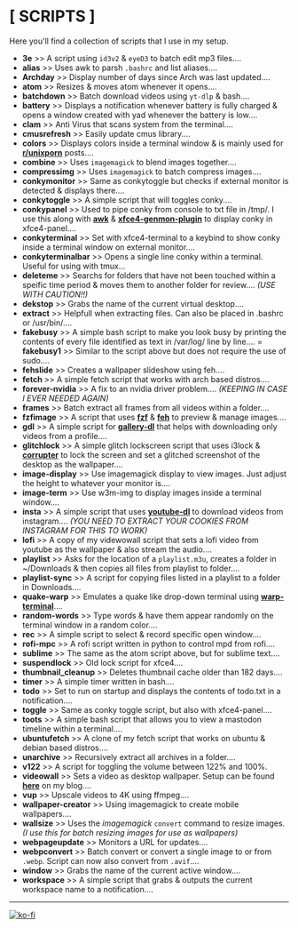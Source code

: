 # [ SCRIPTS ]

Here you'll find a collection of scripts that I use in my setup.

+ **3e** >> A script using `id3v2`  & `eyeD3` to batch edit mp3 files....
+ **alias** >> Uses awk to parsh `.bashrc` and list aliases....
+ **Archday** >> Display number of days since Arch was last updated....
+ **atom** >> Resizes & moves atom whenever it opens....
+ **batchdown** >> Batch download videos using `yt-dlp` & bash....
+ **battery** >> Displays a notification whenever battery is fully charged & opens a window created with yad whenever the battery is low....
+ **clam** >> Anti Virus that scans system from the terminal....
+ **cmusrefresh** >> Easily update cmus library....
+ **colors** >> Displays colors inside a terminal window & is mainly used for [**r/unixporn**](https://www.reddit.com/r/unixporn/) posts....
+ **combine** >> Uses `imagemagick` to blend images together....
+ **compressimg** >> Uses `imagemagick` to batch compress images....
+ **conkymonitor** >> Same as conkytoggle but checks if external monitor is detected & displays there....
+ **conkytoggle** >> A simple script that will toggles conky....
+ **conkypanel** >> Used to pipe conky from console to txt file in /tmp/. I use this along with [**awk**](https://linux.die.net/man/1/awk) & [**xfce4-genmon-plugin**](https://goodies.xfce.org/projects/panel-plugins/xfce4-genmon-plugin) to display conky in xfce4-panel....
+ **conkyterminal** >> Set with xfce4-terminal to a keybind to show conky inside a terminal window on external monitor....
+ **conkyterminalbar** >> Opens a single line conky within a terminal. Useful for using with tmux...
+ **deleteme** >> Searchs for folders that have not been touched within a speific time period & moves them to another folder for review.... *(USE WITH CAUTION!!)*
+ **dekstop** >> Grabs the name of the current virtual desktop....
+ **extract** >> Helpfull when extracting files. Can also be placed in .bashrc or /usr/bin/....
+ **fakebusy** >> A simple bash script to make you look busy by printing the contents of every file identified as text in /var/log/ line by line....
= **fakebusy1** >> Similar to the script above but does not require the use of sudo....
+ **fehslide** >> Creates a wallpaper slideshow using feh....
+ **fetch** >> A simple fetch script that works with arch based distros....
+ **forever-nvidia** >> A fix to an nvidia driver problem.... *(KEEPING IN CASE I EVER NEEDED AGAIN)*
+ **frames** >> Batch extract all frames from all videos within a folder....
+ **fzfimage** >> A script that uses **[fzf](https://github.com/junegunn/fzf)** & **[feh](https://feh.finalrewind.org/)** to preview & manage images....
+ **gdl** >> A simple script for **[gallery-dl](https://github.com/mikf/gallery-dl)** that helps with downloading only videos from a profile....
+ **glitchlock** >> A simple glitch lockscreen script that uses i3lock & **[corrupter](https://github.com/r00tman/corrupter)** to lock the screen and set a glitched screenshot of the desktop as the wallpaper....
+ **image-display** >> Use imagemagick display to view images. Just adjust the height to whatever your monitor is....
+ **image-term** >> Use w3m-img to display images inside a terminal window....
+ **insta** >> A simple script that uses **[youtube-dl](https://youtube-dl.org/)** to download videos from instagram.... *(YOU NEED TO EXTRACT YOUR COOKIES FROM INSTAGRAM FOR THIS TO WORK)*
+ **lofi** >> A copy of my videwowall script that sets a lofi video from youtube as the wallpaper & also stream the audio....
+ **playlist** >> Asks for the location of a `playlist.m3u`, creates a folder in ~/Downloads & then copies all files from playlist to folder....
+ **playlist-sync** >> A script for copying files listed in a playlist to a folder in Downloads....
+ **quake-warp** >> Emulates a quake like drop-down terminal using **[warp-terminal](https://www.warp.dev/)**....
+ **random-words** >> Type words & have them appear randomly on the terminal window in a random color....
+ **rec** >> A simple script to select & record specific open window....
+ **rofi-mpc** >> A rofi script written in python to control mpd from rofi....
+ **sublime** >> The same as the atom script above, but for sublime text....
+ **suspendlock** >> Old lock script for xfce4....
+ **thumbnail_cleanup** >> Deletes thumbnail cache older than 182 days....
+ **timer** >> A simple timer written in bash....
+ **todo** >> Set to run on startup and displays the contents of todo.txt in a notification....
+ **toggle** >> Same as conky toggle script, but also with xfce4-panel....
+ **toots** >> A simple bash script that allows you to view a mastodon timeline within a terminal....
+ **ubuntufetch** >> A clone of my fetch script that works on ubuntu & debian based distros....
+ **unarchive** >> Recursively extract all archives in a folder.... 
+ **v122** >> A script for toggling the volume between 122% and 100%.
+ **videowall** >> Sets a video as desktop wallpaper. Setup can be found [**here**](https://furycd001.github.io/video-as-desktop-wallpaper/) on my blog....
+ **vup** >> Upscale videos to 4K using ffmpeg....
+ **wallpaper-creator** >> Using imagemagick to create mobile wallpapers....
+ **wallsize** >> Uses the *imagemagick* `convert` command to resize images. *(I use this for batch resizing images for use as wallpapers)*
+ **webpageupdate** >> Monitors a URL for updates....
+ **webpconvert** >> Batch convert or convert a single image to or from `.webp`. Script can now also convert from `.avif`....
+ **window** >> Grabs the name of the current active window....
+ **workspace** >> A simple script that grabs & outputs the current workspace name to a notification....

----

[![ko-fi](https://ko-fi.com/img/githubbutton_sm.svg)](https://ko-fi.com/Z8Z44445F)